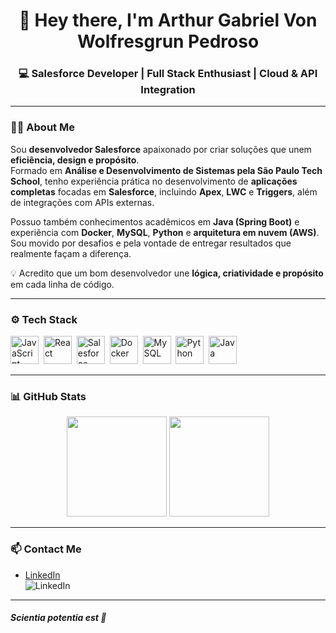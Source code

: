 <h1 align="center">👋 Hey there, I'm Arthur Gabriel Von Wolfresgrun Pedroso</h1>

<h3 align="center">💻 Salesforce Developer | Full Stack Enthusiast | Cloud & API Integration</h3>

---

### 👨‍💻 About Me

Sou **desenvolvedor Salesforce** apaixonado por criar soluções que unem **eficiência, design e propósito**.  
Formado em **Análise e Desenvolvimento de Sistemas pela São Paulo Tech School**, tenho experiência prática no desenvolvimento de **aplicações completas** focadas em **Salesforce**, incluindo **Apex**, **LWC** e **Triggers**, além de integrações com APIs externas.

Possuo também conhecimentos acadêmicos em **Java (Spring Boot)** e experiência com **Docker**, **MySQL**, **Python** e **arquitetura em nuvem (AWS)**.  
Sou movido por desafios e pela vontade de entregar resultados que realmente façam a diferença.

💡 Acredito que um bom desenvolvedor une **lógica, criatividade e propósito** em cada linha de código.

---

### ⚙️ Tech Stack

<p>
  <img src="https://cdn.jsdelivr.net/gh/devicons/devicon/icons/javascript/javascript-original.svg" alt="JavaScript" width="45" height="45"/>&nbsp;
  <img src="https://cdn.jsdelivr.net/gh/devicons/devicon/icons/react/react-original.svg" alt="React" width="45" height="45"/>&nbsp;
  <img src="https://cdn.jsdelivr.net/gh/devicons/devicon/icons/salesforce/salesforce-original.svg" alt="Salesforce" width="45" height="45"/>&nbsp;
  <img src="https://cdn.jsdelivr.net/gh/devicons/devicon/icons/docker/docker-original.svg" alt="Docker" width="45" height="45"/>&nbsp;
  <img src="https://cdn.jsdelivr.net/gh/devicons/devicon/icons/mysql/mysql-original.svg" alt="MySQL" width="45" height="45"/>&nbsp;
  <img src="https://cdn.jsdelivr.net/gh/devicons/devicon/icons/python/python-original.svg" alt="Python" width="45" height="45"/>&nbsp;
  <img src="https://cdn.jsdelivr.net/gh/devicons/devicon/icons/java/java-original.svg" alt="Java" width="45" height="45"/>&nbsp;
</p>

---

### 📊 GitHub Stats

<p align="center">
  <img src="https://github-readme-stats.vercel.app/api?username=ArthurV0n&show_icons=true&count_private=true&theme=tokyonight" height="160px" />
  <img src="https://github-readme-stats.vercel.app/api/top-langs/?username=ArthurV0n&layout=compact&theme=tokyonight" height="160px" />
</p>

---

### 📫 Contact Me

- [LinkedIn](https://www.linkedin.com/in/arthur-wolfresgrun-9899652ab)  
  <img src="https://img.shields.io/badge/LinkedIn-%230077B5.svg?&style=for-the-badge&logo=linkedin&logoColor=white" alt="LinkedIn">

---

<h4><i>Scientia potentia est 🧠</i></h4>

